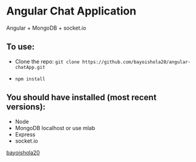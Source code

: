 # Angular Chat Application
Angular + MongoDB + socket.io

## To use:
* Clone the repo: `git clone https://github.com/bayoishola20/angular-chatApp.git`

* `npm install`



## You should have installed (most recent versions):

* Node
* MongoDB localhost or use mlab
* Express
* socket.io



[bayoishola20](github.bayoishola20.io)



